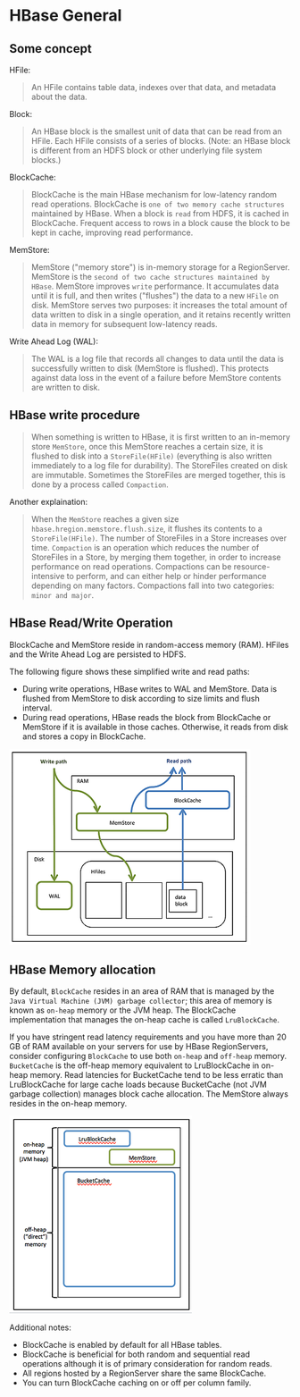 # HBase General

## Some concept

HFile:
> An HFile contains table data, indexes over that data, and metadata about the data.

Block:
> An HBase block is the smallest unit of data that can be read from an HFile. Each HFile consists of a series of blocks. (Note: an HBase block is different from an HDFS block or other underlying file system blocks.)

BlockCache:
> BlockCache is the main HBase mechanism for low-latency random read operations. BlockCache is `one of two memory cache structures` maintained by HBase. When a block is `read` from HDFS, it is cached in BlockCache. Frequent access to rows in a block cause the block to be kept in cache, improving read performance.

MemStore:
> MemStore ("memory store") is in-memory storage for a RegionServer. MemStore is the `second of two cache structures maintained by HBase`. MemStore improves `write` performance. It accumulates data until it is full, and then writes ("flushes") the data to a new `HFile` on disk. MemStore serves two purposes: it increases the total amount of data written to disk in a single operation, and it retains recently written data in memory for subsequent low-latency reads.

Write Ahead Log (WAL):
> The WAL is a log file that records all changes to data until the data is successfully written to disk (MemStore is flushed). This protects against data loss in the event of a failure before MemStore contents are written to disk.

## HBase write procedure

> When something is written to HBase, it is first written to an in-memory store `MemStore`, once this MemStore reaches a certain size, it is flushed to disk into a `StoreFile(HFile)` (everything is also written immediately to a log file for durability). The StoreFiles created on disk are immutable. Sometimes the StoreFiles are merged together, this is done by a process called `Compaction`.

Another explaination:

> When the `MemStore` reaches a given size `hbase.hregion.memstore.flush.size`, it flushes its contents to a `StoreFile(HFile)`. The number of StoreFiles in a Store increases over time. `Compaction` is an operation which reduces the number of StoreFiles in a Store, by merging them together, in order to increase performance on read operations. Compactions can be resource-intensive to perform, and can either help or hinder performance depending on many factors. Compactions fall into two categories: `minor and major`.

## HBase Read/Write Operation

BlockCache and MemStore reside in random-access memory (RAM). HFiles and the Write Ahead Log are persisted to HDFS.

The following figure shows these simplified write and read paths:

* During write operations, HBase writes to WAL and MemStore. Data is flushed from MemStore to disk according to size limits and flush interval.
* During read operations, HBase reads the block from BlockCache or MemStore if it is available in those caches. Otherwise, it reads from disk and stores a copy in BlockCache.

![ReadWrite](../images/hdp/hbase_read_write.png)

## HBase Memory allocation

By default, `BlockCache` resides in an area of RAM that is managed by the `Java Virtual Machine (JVM) garbage collector`; this area of memory is known as `on-heap` memory or the JVM heap. The BlockCache implementation that manages the on-heap cache is called `LruBlockCache`.

If you have stringent read latency requirements and you have more than 20 GB of RAM available on your servers for use by HBase RegionServers, consider configuring `BlockCache` to use both `on-heap` and `off-heap` memory. `BucketCache` is the off-heap memory equivalent to LruBlockCache in on-heap memory. Read latencies for BucketCache tend to be less erratic than LruBlockCache for large cache loads because BucketCache (not JVM garbage collection) manages block cache allocation. The MemStore always resides in the on-heap memory.

![HbaseMem](../images/hdp/bucketC.png)

Additional notes:

* BlockCache is enabled by default for all HBase tables.
* BlockCache is beneficial for both random and sequential read operations although it is of primary consideration for random reads.
* All regions hosted by a RegionServer share the same BlockCache.
* You can turn BlockCache caching on or off per column family.